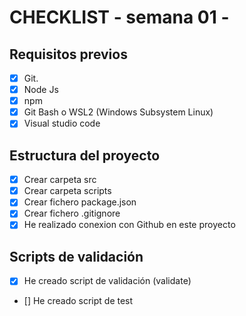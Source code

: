 # CHECKLIST - semana 01 -

## **Requisitos previos**

- [x] Git.
- [x] Node Js
- [x] npm
- [x] Git Bash o WSL2 (Windows Subsystem Linux)
- [x] Visual studio code

## Estructura del proyecto

- [x] Crear carpeta src
- [x] Crear carpeta scripts
- [x] Crear fichero package.json
- [x] Crear fichero .gitignore
- [x] He realizado conexion con Github en este proyecto

## Scripts de validación

- [x] He creado script de validación (validate)
- [] He creado script de test
